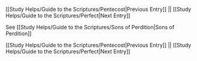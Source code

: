 [[Study Helps/Guide to the Scriptures/Pentecost|Previous Entry]]  ||  [[Study Helps/Guide to the Scriptures/Perfect|Next Entry]]

 See [[Study Helps/Guide to the Scriptures/Sons of Perdition|Sons of Perdition]]

[[Study Helps/Guide to the Scriptures/Pentecost|Previous Entry]]  ||  [[Study Helps/Guide to the Scriptures/Perfect|Next Entry]]